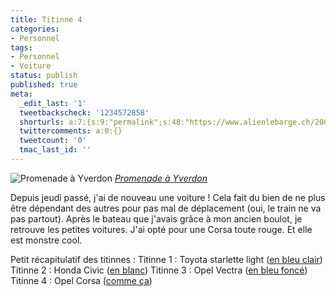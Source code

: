 ```yaml
---
title: Titinne 4
categories:
- Personnel
tags:
- Personnel
- Voiture
status: publish
published: true
meta:
  _edit_last: '1'
  tweetbackscheck: '1234572858'
  shorturls: a:7:{s:9:"permalink";s:48:"https://www.alienlebarge.ch/2008/04/14/titinne-4/";s:7:"tinyurl";s:25:"https://tinyurl.com/ap98c4";s:4:"isgd";s:17:"https://is.gd/iqpt";s:5:"bitly";s:18:"https://bit.ly/YifE";s:5:"snipr";s:22:"https://snipr.com/bbfla";s:5:"snurl";s:22:"https://snurl.com/bbfla";s:7:"snipurl";s:24:"https://snipurl.com/bbfla";}
  twittercomments: a:0:{}
  tweetcount: '0'
  tmac_last_id: ''
---
```

<img src="https://farm3.static.flickr.com/2136/2410329341_66141df62e.jpg" alt="Promenade à Yverdon" />
<em><a title="photo sharing" href="https://www.flickr.com/photos/alienlebarge/2410329341/">Promenade à Yverdon</a></em>

Depuis jeudi passé, j'ai de nouveau une voiture ! Cela fait du bien de ne plus  être dépendant des autres pour pas mal de déplacement (oui, le train ne va pas  partout).
Après le bateau que j'avais grâce à mon ancien boulot, je retrouve  les petites voitures. J'ai opté pour une Corsa toute rouge. Et elle est monstre  cool.

Petit récapitulatif des titinnes :
Titinne 1 : Toyota starlette light (<a href="https://www.car-catwalk.com/cars/toyota%20starlet%201.jpg_jxjx666.jpg">en bleu clair</a>)
Titinne 2 : Honda Civic (<a href="https://www.gozocreations.com/community/Cars/carsindexpage/mainmenu/maltacars/honda%20civic.jpg">en blanc</a>)
Titinne 3 : Opel Vectra (<a href="https://www.leblogauto.com/images/vec_2.jpg">en bleu foncé</a>)
Titinne 4 : Opel Corsa (<a href="https://www.leblogauto.com/images/f5045aa249bee19255de9c7a6e85be63.jpg">comme ça</a>)
